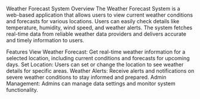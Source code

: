 Weather Forecast System
Overview
The Weather Forecast System is a web-based application that allows users to view current weather conditions and forecasts for various locations. Users can easily check details like temperature, humidity, wind speed, and weather alerts. The system fetches real-time data from reliable weather data providers and delivers accurate and timely information to users.

Features
View Weather Forecast: Get real-time weather information for a selected location, including current conditions and forecasts for upcoming days.
Set Location: Users can set or change the location to see weather details for specific areas.
Weather Alerts: Receive alerts and notifications on severe weather conditions to stay informed and prepared.
Admin Management: Admins can manage data settings and monitor system functionality.
